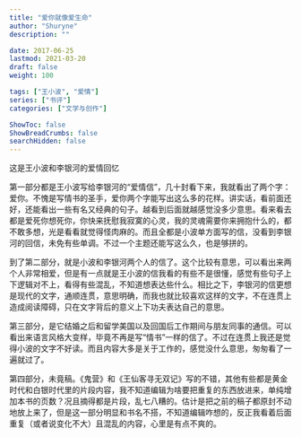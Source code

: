 ```yaml
---
title: "爱你就像爱生命"
author: "Shuryne"
description: ""

date: 2017-06-25
lastmod: 2021-03-20
draft: false
weight: 100

tags: ["王小波", "爱情"]
series: ["书评"]
categories: ["文学与创作"]

ShowToc: false
ShowBreadCrumbs: false
searchHidden: false
---
```


这是王小波和李银河的爱情回忆

<!--more-->

第一部分都是王小波写给李银河的“爱情信”，几十封看下来，我就看出了两个字：爱你。不愧是写情书的圣手，爱你两个字能写出这么多的花样。讲实话，看前面还好，还能看出一些有名又经典的句子。越看到后面就越感觉没多少意思。看来看去都是爱死你想死你，你快来抚慰我寂寞的心灵，我的灵魂需要你来拥抱什么的，都不敢多想，光是看看就觉得怪肉麻的。而且全都是小波单方面写的信，没看到李银河的回信，未免有些单调。不过一个主题还能写这么久，也是够拼的。

到了第二部分，就是小波和李银河两个人的信了。这个比较有意思，可以看出来两个人非常相爱，但是有一点就是王小波的信我看的有些不是很懂，感觉有些句子上下逻辑对不上，看得有些混乱，不知道想表达些什么。相比之下，李银河的信更想是现代的文字，通顺连贯，意思明确，而我也就比较喜欢这样的文字，不在连贯上造成阅读障碍，只在文字背后的意义上下功夫表达自己的意思。

第三部分，是它结婚之后和留学美国以及回国后工作期间与朋友同事的通信。可以看出来语言风格大变样，毕竟不再是写“情书”一样的信了。不过在连贯上我还是觉得小波的文字不好读。而且内容大多是关于工作的，感觉没什么意思，匆匆看了一遍就过了。

第四部分，未竟稿。《鬼营》和《王仙客寻无双记》写的不错，其他有些都是黄金时代和白银时代里的片段内容，我不知道编辑为啥要把重复的东西放进来，单纯增加本书的页数？况且摘得都是片段，乱七八糟的。估计是把之前的稿子都原封不动地放上来了，但是这一部分明显和书名不搭，不知道编辑咋想的，反正我看着后面重复（或者说变化不大）且混乱的内容，心里是有点不爽的。

